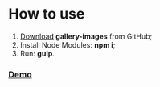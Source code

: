 # How to use
<ol>
	<li><a href="https://github.com/egrechnev/gallery-images/archive/master.zip">Download</a> <strong>gallery-images</strong> from GitHub;</li>
	<li>Install Node Modules: <strong>npm i</strong>;</li>
	<li>Run: <strong>gulp</strong>.</li>
</ol>

### [Demo](https://egrechnev.github.io/gallery-images/)